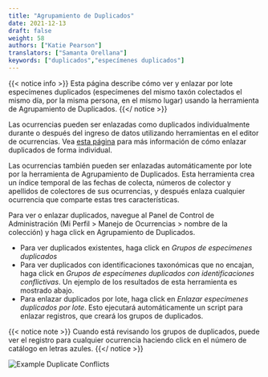 ```yaml
---
title: "Agrupamiento de Duplicados"
date: 2021-12-13
draft: false
weight: 58
authors: ["Katie Pearson"]
translators: ["Samanta Orellana"]
keywords: ["duplicados","especímenes duplicados"]
---
```


{{< notice info >}}
  Esta página describe cómo ver y enlazar por lote especímenes duplicados (especímenes del mismo taxón colectados el mismo día, por la misma persona, en el mismo lugar) usando la herramienta de Agrupamiento de Duplicados.
{{</ notice >}}

Las ocurrencias pueden ser enlazadas como duplicados individualmente durante o después del ingreso de datos utilizando herramientas en el editor de ocurrencias. Vea [esta página](https://biokic.github.io/symbiota-docs/es/editor/links/) para más información de cómo enlazar duplicados de forma individual.

Las ocurrencias también pueden ser enlazadas automáticamente por lote por la herramienta de Agrupamiento de Duplicados. Esta herramienta crea un índice temporal de las fechas de colecta, números de colector y apellidos de colectores de sus ocurrencias, y después enlaza cualquier ocurrencia que comparte estas tres características.

Para ver o enlazar duplicados, navegue al Panel de Control de Administración (Mi Perfil > Manejo de Ocurrencias > nombre de la colección) y haga click en Agrupamiento de Duplicados.
* Para ver duplicados existentes, haga click en *Grupos de especímenes duplicados*
* Para ver duplicados con identificaciones taxonómicas que no encajan, haga click en *Grupos de especímenes duplicados con identificaciones conflictivas*. Un ejemplo de los resultados de esta herramienta es mostrado abajo.
* Para enlazar duplicados por lote, haga click en *Enlazar especímenes duplicados por lote*. Esto ejecutará automáticamente un script para enlazar registros, que creará los grupos de duplicados.

{{< notice note >}}
  Cuando está revisando los grupos de duplicados, puede ver el registro para cualquier ocurrencia haciendo click en el número de catálogo en letras azules.
{{</ notice >}}

![Example Duplicate Conflicts](/symbiota-docs/images/exampleduplicateconflicts.PNG)
